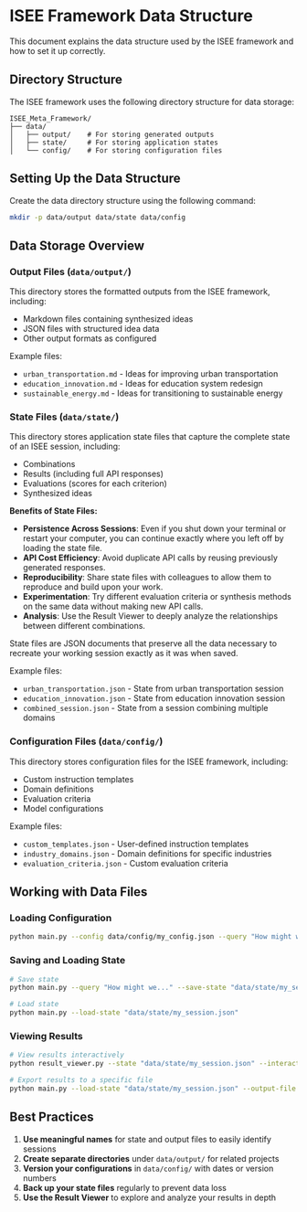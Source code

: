 # ISEE Framework Data Structure

This document explains the data structure used by the ISEE framework and how to set it up correctly.

## Directory Structure

The ISEE framework uses the following directory structure for data storage:

```
ISEE_Meta_Framework/
├── data/
│   ├── output/    # For storing generated outputs
│   ├── state/     # For storing application states
│   └── config/    # For storing configuration files
```

## Setting Up the Data Structure

Create the data directory structure using the following command:

```bash
mkdir -p data/output data/state data/config
```

## Data Storage Overview

### Output Files (`data/output/`)

This directory stores the formatted outputs from the ISEE framework, including:

- Markdown files containing synthesized ideas
- JSON files with structured idea data
- Other output formats as configured

Example files:
- `urban_transportation.md` - Ideas for improving urban transportation
- `education_innovation.md` - Ideas for education system redesign
- `sustainable_energy.md` - Ideas for transitioning to sustainable energy

### State Files (`data/state/`)

This directory stores application state files that capture the complete state of an ISEE session, including:

- Combinations
- Results (including full API responses)
- Evaluations (scores for each criterion)
- Synthesized ideas

**Benefits of State Files:**

- **Persistence Across Sessions**: Even if you shut down your terminal or restart your computer, you can continue exactly where you left off by loading the state file.
- **API Cost Efficiency**: Avoid duplicate API calls by reusing previously generated responses.
- **Reproducibility**: Share state files with colleagues to allow them to reproduce and build upon your work.
- **Experimentation**: Try different evaluation criteria or synthesis methods on the same data without making new API calls.
- **Analysis**: Use the Result Viewer to deeply analyze the relationships between different combinations.

State files are JSON documents that preserve all the data necessary to recreate your working session exactly as it was when saved.

Example files:
- `urban_transportation.json` - State from urban transportation session
- `education_innovation.json` - State from education innovation session
- `combined_session.json` - State from a session combining multiple domains

### Configuration Files (`data/config/`)

This directory stores configuration files for the ISEE framework, including:

- Custom instruction templates
- Domain definitions
- Evaluation criteria
- Model configurations

Example files:
- `custom_templates.json` - User-defined instruction templates
- `industry_domains.json` - Domain definitions for specific industries
- `evaluation_criteria.json` - Custom evaluation criteria

## Working with Data Files

### Loading Configuration

```bash
python main.py --config data/config/my_config.json --query "How might we..."
```

### Saving and Loading State

```bash
# Save state
python main.py --query "How might we..." --save-state "data/state/my_session.json"

# Load state
python main.py --load-state "data/state/my_session.json"
```

### Viewing Results

```bash
# View results interactively
python result_viewer.py --state "data/state/my_session.json" --interactive

# Export results to a specific file
python main.py --load-state "data/state/my_session.json" --output-file "data/output/my_results.md"
```

## Best Practices

1. **Use meaningful names** for state and output files to easily identify sessions
2. **Create separate directories** under `data/output/` for related projects
3. **Version your configurations** in `data/config/` with dates or version numbers
4. **Back up your state files** regularly to prevent data loss
5. **Use the Result Viewer** to explore and analyze your results in depth

